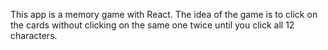 
This app is a memory game with React. The idea of the game is to click on the cards without clicking on the same one twice until you click all 12 characters.


